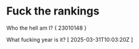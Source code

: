 # Fuck the rankings

Who the hell am I?
{ 23010148 }

What fucking year is it?
[ 2025-03-31T10:03:20Z ]
